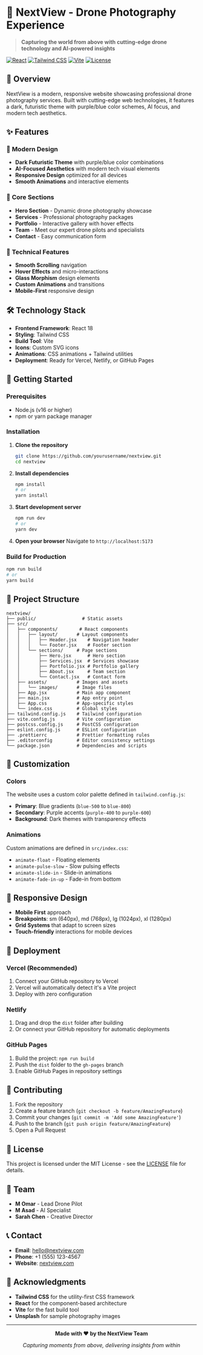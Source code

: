# 🚁 NextView - Drone Photography Experience

> **Capturing the world from above with cutting-edge drone technology and AI-powered insights**

[![React](https://img.shields.io/badge/React-18.0.0-blue.svg)](https://reactjs.org/)
[![Tailwind CSS](https://img.shields.io/badge/Tailwind_CSS-3.0-blue.svg)](https://tailwindcss.com/)
[![Vite](https://img.shields.io/badge/Vite-4.0-brightgreen.svg)](https://vitejs.dev/)
[![License](https://img.shields.io/badge/License-MIT-green.svg)](LICENSE)

## 📸 Overview

NextView is a modern, responsive website showcasing professional drone photography services. Built with cutting-edge web technologies, it features a dark, futuristic theme with purple/blue color schemes, AI focus, and modern tech aesthetics.

## ✨ Features

### 🎨 **Modern Design**
- **Dark Futuristic Theme** with purple/blue color combinations
- **AI-Focused Aesthetics** with modern tech visual elements
- **Responsive Design** optimized for all devices
- **Smooth Animations** and interactive elements

### 🚁 **Core Sections**
- **Hero Section** - Dynamic drone photography showcase
- **Services** - Professional photography packages
- **Portfolio** - Interactive gallery with hover effects
- **Team** - Meet our expert drone pilots and specialists
- **Contact** - Easy communication form

### 🎯 **Technical Features**
- **Smooth Scrolling** navigation
- **Hover Effects** and micro-interactions
- **Glass Morphism** design elements
- **Custom Animations** and transitions
- **Mobile-First** responsive design

## 🛠️ Technology Stack

- **Frontend Framework**: React 18
- **Styling**: Tailwind CSS
- **Build Tool**: Vite
- **Icons**: Custom SVG icons
- **Animations**: CSS animations + Tailwind utilities
- **Deployment**: Ready for Vercel, Netlify, or GitHub Pages

## 🚀 Getting Started

### Prerequisites
- Node.js (v16 or higher)
- npm or yarn package manager

### Installation

1. **Clone the repository**
   ```bash
   git clone https://github.com/yourusername/nextview.git
   cd nextview
   ```

2. **Install dependencies**
   ```bash
   npm install
   # or
   yarn install
   ```

3. **Start development server**
   ```bash
   npm run dev
   # or
   yarn dev
   ```

4. **Open your browser**
   Navigate to `http://localhost:5173`

### Build for Production

```bash
npm run build
# or
yarn build
```

## 📁 Project Structure

```
nextview/
├── public/                 # Static assets
├── src/
│   ├── components/        # React components
│   │   ├── layout/       # Layout components
│   │   │   ├── Header.jsx    # Navigation header
│   │   │   └── Footer.jsx    # Footer section
│   │   └── sections/     # Page sections
│   │       ├── Hero.jsx      # Hero section
│   │       ├── Services.jsx  # Services showcase
│   │       ├── Portfolio.jsx # Portfolio gallery
│   │       ├── About.jsx     # Team section
│   │       └── Contact.jsx   # Contact form
│   ├── assets/           # Images and assets
│   │   └── images/       # Image files
│   ├── App.jsx           # Main app component
│   ├── main.jsx          # App entry point
│   ├── App.css           # App-specific styles
│   └── index.css         # Global styles
├── tailwind.config.js    # Tailwind configuration
├── vite.config.js        # Vite configuration
├── postcss.config.js     # PostCSS configuration
├── eslint.config.js      # ESLint configuration
├── .prettierrc           # Prettier formatting rules
├── .editorconfig         # Editor consistency settings
└── package.json          # Dependencies and scripts
```

## 🎨 Customization

### Colors
The website uses a custom color palette defined in `tailwind.config.js`:
- **Primary**: Blue gradients (`blue-500` to `blue-800`)
- **Secondary**: Purple accents (`purple-400` to `purple-600`)
- **Background**: Dark themes with transparency effects

### Animations
Custom animations are defined in `src/index.css`:
- `animate-float` - Floating elements
- `animate-pulse-slow` - Slow pulsing effects
- `animate-slide-in` - Slide-in animations
- `animate-fade-in-up` - Fade-in from bottom

## 📱 Responsive Design

- **Mobile First** approach
- **Breakpoints**: sm (640px), md (768px), lg (1024px), xl (1280px)
- **Grid Systems** that adapt to screen sizes
- **Touch-friendly** interactions for mobile devices

## 🚀 Deployment

### Vercel (Recommended)
1. Connect your GitHub repository to Vercel
2. Vercel will automatically detect it's a Vite project
3. Deploy with zero configuration

### Netlify
1. Drag and drop the `dist` folder after building
2. Or connect your GitHub repository for automatic deployments

### GitHub Pages
1. Build the project: `npm run build`
2. Push the `dist` folder to the `gh-pages` branch
3. Enable GitHub Pages in repository settings

## 🤝 Contributing

1. Fork the repository
2. Create a feature branch (`git checkout -b feature/AmazingFeature`)
3. Commit your changes (`git commit -m 'Add some AmazingFeature'`)
4. Push to the branch (`git push origin feature/AmazingFeature`)
5. Open a Pull Request

## 📄 License

This project is licensed under the MIT License - see the [LICENSE](LICENSE) file for details.

## 👥 Team

- **M Omar** - Lead Drone Pilot
- **M Asad** - AI Specialist  
- **Sarah Chen** - Creative Director

## 📞 Contact

- **Email**: hello@nextview.com
- **Phone**: +1 (555) 123-4567
- **Website**: [nextview.com](https://nextview.com)

## 🙏 Acknowledgments

- **Tailwind CSS** for the utility-first CSS framework
- **React** for the component-based architecture
- **Vite** for the fast build tool
- **Unsplash** for sample photography images

---

<div align="center">

**Made with ❤️ by the NextView Team**

*Capturing moments from above, delivering insights from within*

</div>